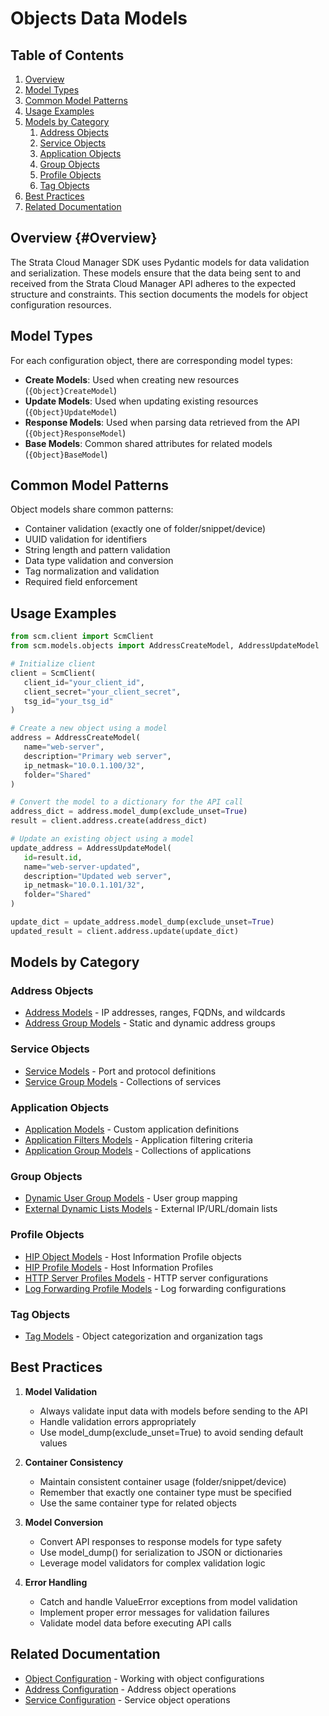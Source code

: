 # Objects Data Models

## Table of Contents

1. [Overview](#overview)
2. [Model Types](#model-types)
3. [Common Model Patterns](#common-model-patterns)
4. [Usage Examples](#usage-examples)
5. [Models by Category](#models-by-category)
   1. [Address Objects](#address-objects)
   2. [Service Objects](#service-objects)
   3. [Application Objects](#application-objects)
   4. [Group Objects](#group-objects)
   5. [Profile Objects](#profile-objects)
   6. [Tag Objects](#tag-objects)
6. [Best Practices](#best-practices)
7. [Related Documentation](#related-documentation)

## Overview {#Overview}
<span id="overview"></span>

The Strata Cloud Manager SDK uses Pydantic models for data validation and serialization. These models ensure that the data being sent to and received from the Strata Cloud Manager API adheres to the expected structure and constraints. This section documents the models for object configuration resources.

## Model Types

For each configuration object, there are corresponding model types:

- **Create Models**: Used when creating new resources (`{Object}CreateModel`)
- **Update Models**: Used when updating existing resources (`{Object}UpdateModel`)
- **Response Models**: Used when parsing data retrieved from the API (`{Object}ResponseModel`)
- **Base Models**: Common shared attributes for related models (`{Object}BaseModel`)

## Common Model Patterns

Object models share common patterns:

- Container validation (exactly one of folder/snippet/device)
- UUID validation for identifiers
- String length and pattern validation
- Data type validation and conversion
- Tag normalization and validation
- Required field enforcement

## Usage Examples

<div class="termy">

<!-- termynal -->
```python
from scm.client import ScmClient
from scm.models.objects import AddressCreateModel, AddressUpdateModel

# Initialize client
client = ScmClient(
   client_id="your_client_id",
   client_secret="your_client_secret",
   tsg_id="your_tsg_id"
)

# Create a new object using a model
address = AddressCreateModel(
   name="web-server",
   description="Primary web server",
   ip_netmask="10.0.1.100/32",
   folder="Shared"
)

# Convert the model to a dictionary for the API call
address_dict = address.model_dump(exclude_unset=True)
result = client.address.create(address_dict)

# Update an existing object using a model
update_address = AddressUpdateModel(
   id=result.id,
   name="web-server-updated",
   description="Updated web server",
   ip_netmask="10.0.1.101/32",
   folder="Shared"
)

update_dict = update_address.model_dump(exclude_unset=True)
updated_result = client.address.update(update_dict)
```

</div>

## Models by Category

### Address Objects

- [Address Models](address_models.md) - IP addresses, ranges, FQDNs, and wildcards
- [Address Group Models](address_group_models.md) - Static and dynamic address groups

### Service Objects

- [Service Models](service_models.md) - Port and protocol definitions
- [Service Group Models](service_group_models.md) - Collections of services

### Application Objects

- [Application Models](application_models.md) - Custom application definitions
- [Application Filters Models](application_filters_models.md) - Application filtering criteria
- [Application Group Models](application_group_models.md) - Collections of applications

### Group Objects

- [Dynamic User Group Models](dynamic_user_group_models.md) - User group mapping
- [External Dynamic Lists Models](external_dynamic_lists_models.md) - External IP/URL/domain lists

### Profile Objects

- [HIP Object Models](hip_object_models.md) - Host Information Profile objects
- [HIP Profile Models](hip_profile_models.md) - Host Information Profiles
- [HTTP Server Profiles Models](http_server_profiles_models.md) - HTTP server configurations
- [Log Forwarding Profile Models](log_forwarding_profile_models.md) - Log forwarding configurations

### Tag Objects

- [Tag Models](tag_models.md) - Object categorization and organization tags

## Best Practices

1. **Model Validation**
   - Always validate input data with models before sending to the API
   - Handle validation errors appropriately
   - Use model_dump(exclude_unset=True) to avoid sending default values

2. **Container Consistency**
   - Maintain consistent container usage (folder/snippet/device)
   - Remember that exactly one container type must be specified
   - Use the same container type for related objects

3. **Model Conversion**
   - Convert API responses to response models for type safety
   - Use model_dump() for serialization to JSON or dictionaries
   - Leverage model validators for complex validation logic

4. **Error Handling**
   - Catch and handle ValueError exceptions from model validation
   - Implement proper error messages for validation failures
   - Validate model data before executing API calls

## Related Documentation

- [Object Configuration](../../config/objects/index.md) - Working with object configurations
- [Address Configuration](../../config/objects/address.md) - Address object operations
- [Service Configuration](../../config/objects/service.md) - Service object operations
